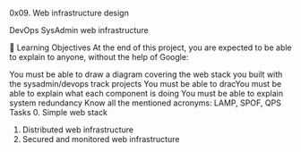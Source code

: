 0x09. Web infrastructure design

DevOps SysAdmin web infrastructure

📖 Learning Objectives
At the end of this project, you are expected to be able to explain to anyone, without the help of Google:

You must be able to draw a diagram covering the web stack you built with the sysadmin/devops track projects
You must be able to dracYou must be able to explain what each component is doing
You must be able to explain system redundancy
Know all the mentioned acronyms: LAMP, SPOF, QPS
Tasks
0. Simple web stack
1. Distributed web infrastructure
2. Secured and monitored web infrastructure
